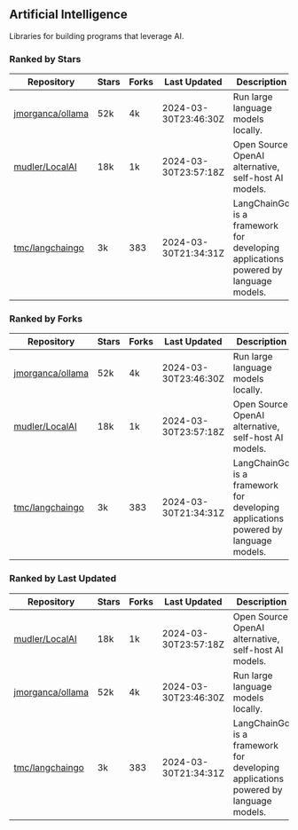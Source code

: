 ## Artificial Intelligence

Libraries for building programs that leverage AI.

### Ranked by Stars

| Repository | Stars | Forks | Last Updated | Description | 
|------------|-------|-------|--------------|-------------|
| [jmorganca/ollama](https://github.com/jmorganca/ollama) | 52k | 4k | 2024-03-30T23:46:30Z |  Run large language models locally. |
| [mudler/LocalAI](https://github.com/mudler/LocalAI) | 18k | 1k | 2024-03-30T23:57:18Z |  Open Source OpenAI alternative, self-host AI models. |
| [tmc/langchaingo](https://github.com/tmc/langchaingo) | 3k | 383 | 2024-03-30T21:34:31Z |  LangChainGo is a framework for developing applications powered by language models. |

### Ranked by Forks

| Repository | Stars | Forks | Last Updated | Description | 
|------------|-------|-------|--------------|-------------|
| [jmorganca/ollama](https://github.com/jmorganca/ollama) | 52k | 4k | 2024-03-30T23:46:30Z |  Run large language models locally. |
| [mudler/LocalAI](https://github.com/mudler/LocalAI) | 18k | 1k | 2024-03-30T23:57:18Z |  Open Source OpenAI alternative, self-host AI models. |
| [tmc/langchaingo](https://github.com/tmc/langchaingo) | 3k | 383 | 2024-03-30T21:34:31Z |  LangChainGo is a framework for developing applications powered by language models. |

### Ranked by Last Updated

| Repository | Stars | Forks | Last Updated | Description | 
|------------|-------|-------|--------------|-------------|
| [mudler/LocalAI](https://github.com/mudler/LocalAI) | 18k | 1k | 2024-03-30T23:57:18Z |  Open Source OpenAI alternative, self-host AI models. |
| [jmorganca/ollama](https://github.com/jmorganca/ollama) | 52k | 4k | 2024-03-30T23:46:30Z |  Run large language models locally. |
| [tmc/langchaingo](https://github.com/tmc/langchaingo) | 3k | 383 | 2024-03-30T21:34:31Z |  LangChainGo is a framework for developing applications powered by language models. |

